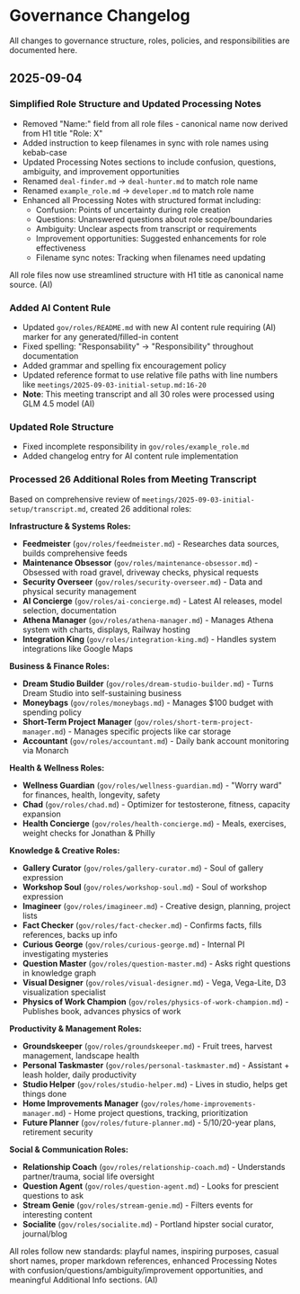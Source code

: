 # Governance Changelog

All changes to governance structure, roles, policies, and responsibilities are documented here.

## 2025-09-04

### Simplified Role Structure and Updated Processing Notes
- Removed "Name:" field from all role files - canonical name now derived from H1 title "Role: X"
- Added instruction to keep filenames in sync with role names using kebab-case
- Updated Processing Notes sections to include confusion, questions, ambiguity, and improvement opportunities
- Renamed `deal-finder.md` → `deal-hunter.md` to match role name
- Renamed `example_role.md` → `developer.md` to match role name
- Enhanced all Processing Notes with structured format including:
  * Confusion: Points of uncertainty during role creation
  * Questions: Unanswered questions about role scope/boundaries
  * Ambiguity: Unclear aspects from transcript or requirements
  * Improvement opportunities: Suggested enhancements for role effectiveness
  * Filename sync notes: Tracking when filenames need updating

All role files now use streamlined structure with H1 title as canonical name source. (AI)

### Added AI Content Rule
- Updated `gov/roles/README.md` with new AI content rule requiring (AI) marker for any generated/filled-in content
- Fixed spelling: "Responsability" → "Responsibility" throughout documentation
- Added grammar and spelling fix encouragement policy
- Updated reference format to use relative file paths with line numbers like `meetings/2025-09-03-initial-setup.md:16-20`
- **Note**: This meeting transcript and all 30 roles were processed using GLM 4.5 model (AI)

### Updated Role Structure
- Fixed incomplete responsibility in `gov/roles/example_role.md`
- Added changelog entry for AI content rule implementation

### Processed 26 Additional Roles from Meeting Transcript
Based on comprehensive review of `meetings/2025-09-03-initial-setup/transcript.md`, created 26 additional roles:

**Infrastructure & Systems Roles:**
- **Feedmeister** (`gov/roles/feedmeister.md`) - Researches data sources, builds comprehensive feeds
- **Maintenance Obsessor** (`gov/roles/maintenance-obsessor.md`) - Obsessed with road gravel, driveway checks, physical requests
- **Security Overseer** (`gov/roles/security-overseer.md`) - Data and physical security management
- **AI Concierge** (`gov/roles/ai-concierge.md`) - Latest AI releases, model selection, documentation
- **Athena Manager** (`gov/roles/athena-manager.md`) - Manages Athena system with charts, displays, Railway hosting
- **Integration King** (`gov/roles/integration-king.md`) - Handles system integrations like Google Maps

**Business & Finance Roles:**
- **Dream Studio Builder** (`gov/roles/dream-studio-builder.md`) - Turns Dream Studio into self-sustaining business
- **Moneybags** (`gov/roles/moneybags.md`) - Manages $100 budget with spending policy
- **Short-Term Project Manager** (`gov/roles/short-term-project-manager.md`) - Manages specific projects like car storage
- **Accountant** (`gov/roles/accountant.md`) - Daily bank account monitoring via Monarch

**Health & Wellness Roles:**
- **Wellness Guardian** (`gov/roles/wellness-guardian.md`) - "Worry ward" for finances, health, longevity, safety
- **Chad** (`gov/roles/chad.md`) - Optimizer for testosterone, fitness, capacity expansion
- **Health Concierge** (`gov/roles/health-concierge.md`) - Meals, exercises, weight checks for Jonathan & Philly

**Knowledge & Creative Roles:**
- **Gallery Curator** (`gov/roles/gallery-curator.md`) - Soul of gallery expression
- **Workshop Soul** (`gov/roles/workshop-soul.md`) - Soul of workshop expression
- **Imagineer** (`gov/roles/imagineer.md`) - Creative design, planning, project lists
- **Fact Checker** (`gov/roles/fact-checker.md`) - Confirms facts, fills references, backs up info
- **Curious George** (`gov/roles/curious-george.md`) - Internal PI investigating mysteries
- **Question Master** (`gov/roles/question-master.md`) - Asks right questions in knowledge graph
- **Visual Designer** (`gov/roles/visual-designer.md`) - Vega, Vega-Lite, D3 visualization specialist
- **Physics of Work Champion** (`gov/roles/physics-of-work-champion.md`) - Publishes book, advances physics of work

**Productivity & Management Roles:**
- **Groundskeeper** (`gov/roles/groundskeeper.md`) - Fruit trees, harvest management, landscape health
- **Personal Taskmaster** (`gov/roles/personal-taskmaster.md`) - Assistant + leash holder, daily productivity
- **Studio Helper** (`gov/roles/studio-helper.md`) - Lives in studio, helps get things done
- **Home Improvements Manager** (`gov/roles/home-improvements-manager.md`) - Home project questions, tracking, prioritization
- **Future Planner** (`gov/roles/future-planner.md`) - 5/10/20-year plans, retirement security

**Social & Communication Roles:**
- **Relationship Coach** (`gov/roles/relationship-coach.md`) - Understands partner/trauma, social life oversight
- **Question Agent** (`gov/roles/question-agent.md`) - Looks for prescient questions to ask
- **Stream Genie** (`gov/roles/stream-genie.md`) - Filters events for interesting content
- **Socialite** (`gov/roles/socialite.md`) - Portland hipster social curator, journal/blog

All roles follow new standards: playful names, inspiring purposes, casual short names, proper markdown references, enhanced Processing Notes with confusion/questions/ambiguity/improvement opportunities, and meaningful Additional Info sections. (AI)